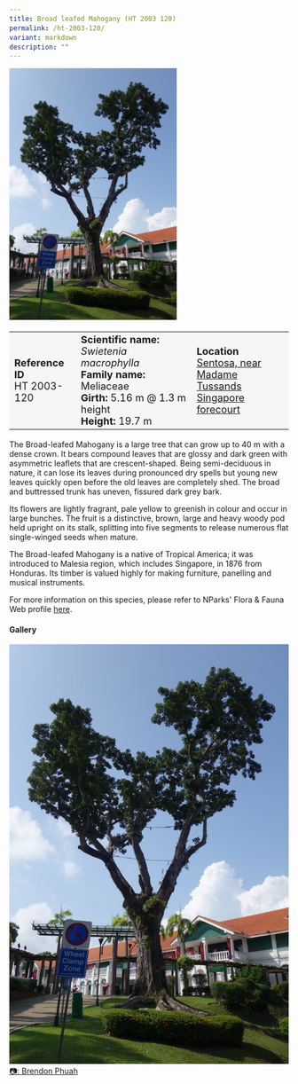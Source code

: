 ```yaml
---
title: Broad leafed Mahogany (HT 2003 120)
permalink: /ht-2003-120/
variant: markdown
description: ""
---
```

<div class="isomer-image-wrapper">
<img style="width: 60%" src="/images/Heritage_trees_photos/swimac_ht2003-120_habit.jpg">
</div>
<table style="minWidth: 100px; font-size: 18px; background: #F4F6F7">
<tbody><tr>
<td rowspan="1" colspan="1">
<strong>Reference ID</strong>
<br>HT 2003-120
</td>
<td rowspan="1" colspan="1">
	<strong>Scientific name:</strong> <em>Swietenia macrophylla</em>
<br><strong>Family name: </strong>Meliaceae
<br><strong>Girth: </strong>5.16 m @ 1.3 m height
<br><strong>Height: </strong>19.7 m
</td>
<td rowspan="1" colspan="1">
<strong>Location</strong><a href="https://www.onemap.gov.sg/?lat=1.2544850000039178&amp;lng=103.81760400000239">
 <br>Sentosa, near Madame Tussands<br>Singapore forecourt</a>
</td>
</tr>
</tbody>
</table>
<p>The Broad-leafed Mahogany is a large tree that can grow up to 40 m with a dense crown. It bears compound leaves that are glossy and dark green with asymmetric leaflets that are crescent-shaped. Being semi-deciduous in nature, it can lose its leaves during pronounced dry spells but young new leaves quickly open before the old leaves are completely shed. The broad and buttressed trunk has uneven, fissured dark grey bark.</p>

<p>Its flowers are lightly fragrant, pale yellow to greenish in colour and occur in large bunches. The fruit is a distinctive, brown, large and heavy woody pod held upright on its stalk, splitting into five segments to release numerous flat single-winged seeds when mature.</p>

<p>The Broad-leafed Mahogany is a native of Tropical America; it was introduced to Malesia region, which includes Singapore, in 1876 from Honduras. Its timber is valued highly for making furniture, panelling and musical instruments.</p>

<p>For more information on this species, please refer to NParks' Flora &amp; Fauna Web profile <a href="https://www.nparks.gov.sg/florafaunaweb/flora/3/1/3150">here</a>.</p>

<h4><b>Gallery</b></h4>
<div class="isomer-card-grid">
<a href="/images/Heritage_trees_photos/swimac_ht2003-120_habit.jpg" class="isomer-card">
<div class="isomer-card-image">
<div class="isomer-image-wrapper"><img src="/images/Heritage_trees_photos/swimac_ht2003-120_habit.jpg"></div></div>
<div class="isomer-card-body"><div class="isomer-card-description">📷: Brendon Phuah</div></div></a><p></p></div>